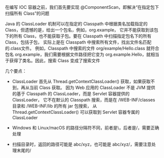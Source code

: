 在编写 IOC 容器之前，我们首先要实现 @ComponentScan，即解决“在指定包下扫描所有 Class”的问题

Java 的 ClassLoader 机制可以在指定的 Classpath 中根据类名加载指定的 Class，但遗憾的是，给出一个包名，例如，org.example，
它并不能获取到该包下的所有 Class，也不能获取子包。要在 Classpath 中扫描指定包名下的所有 Class，包括子包，
实际上是在 Classpath 中搜索所有文件，找出文件名匹配的.class文件。 例如，Classpath 中搜索的文件 org/example/Hello.class
就符合包名 org.example，我们需要根据文件路径把它变为 org.example.Hello，就相当于获得了类名。因此，搜索 Class 变成了搜索文件

几个要点：

- ClassLoader 首先从 Thread.getContextClassLoader() 获取，如果获取不到，再从当前 Class 获取。
因为 Web 应用的 ClassLoader 不是 JVM 提供的基于 Classpath 的 ClassLoader，而是 Servlet 容器提供的 ClassLoader，
它不在默认的 Classpath 搜索，而是在 /WEB-INF/classes 目录和 /WEB-INF/lib 的所有 jar 包搜索，
从 Thread.getContextClassLoader() 可以获取到 Servlet 容器专属的 ClassLoader

- Windows 和 Linux/macOS 的路径分隔符不同，前者是\，后者是/，需要正确处理

- 扫描目录时，返回的路径可能是 abc/xyz，也可能是 abc/xyz/，需要注意处理末尾的/